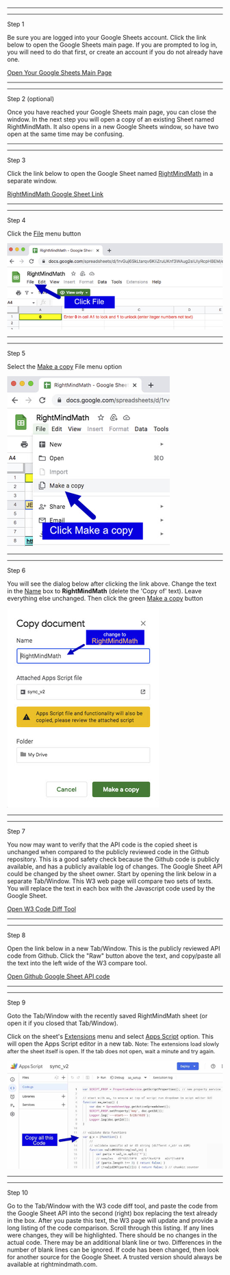 <hr><hr>
<div class="step">Step 1</div>
<p>Be sure you are logged into your Google Sheets account. Click the link below to open the Google Sheets main page. If you are prompted to log in, you will need to do that first, or create an account if you do not already have one.</p>
<p><a target="_blank" href="https://docs.google.com/spreadsheets/d/1rvGuj6SkLtarqv6KIiZruUKnf3WAug2sIUIyRcpHBEM/edit?usp=sharing">Open Your Google Sheets Main Page</a></p>

<hr><hr>
<div class="step">Step 2 (optional)</div>
<p>Once you have reached your Google Sheets main page, you can close the window. In the next step you will open a copy of an existing Sheet named RightMindMath. It also opens in a new Google Sheets window, so have two open at the same time may be confusing.</p>

<hr><hr>
<div class="step">Step 3</div>
<p>Click the link below to open the Google Sheet named <u>RightMindMath</u> in a separate window.</p>
<p><a target="_blank" href="https://docs.google.com/spreadsheets/d/1rvGuj6SkLtarqv6KIiZruUKnf3WAug2sIUIyRcpHBEM/edit?usp=sharing">RightMindMath Google Sheet Link</a></p>

<hr><hr>
<div class="step">Step 4</div>
<p>Click the <u>File</u> menu button</p>
<p><img src="../../images/img_en_us/01_01a_click_file.jpg"  class="img_responsive"></p>

<hr><hr>
<div class="step">Step 5</div>
<p>Select the <u>Make a copy</u> File menu option</p>
<p><img src="../../images/img_en_us/01_02a_click_make_copy.jpg" class="img_responsive"></p>

<hr><hr>
<div class="step">Step 6</div>
<p>You will see the dialog below after clicking the link above. Change the text in the <u>Name</u> box to <b>RightMindMath</b> (delete the &#039;Copy of&#039; text). Leave everything else unchanged. Then click the green <u>Make a copy</u> button</p>
<p><img src="../../images/img_en_us/01_03a_copy_rmm_dialog.jpg" class="img_responsive"></p>


<hr><hr>
<div class="step">Step 7</div>
<p>You now may want to verify that the API code is the copied sheet is unchanged when compared to the publicly reviewed code in the Github repository. This is a good safety check because the Github code is publicly available, and has a publicly available log of changes. The Google Sheet API could be changed by the sheet owner. Start by opening the link below in a separate Tab/Window. This W3 web page will compare two sets of texts. You will replace the text in each box with the Javascript code used by the Google Sheet.</p>
<p><a target="_blank" href="https://www.w3docs.com/tools/code-diff/">Open W3 Code Diff Tool</a></p>

<hr><hr>
<div class="step">Step 8</div>
<p>Open the link below in a new Tab/Window. This is the publicly reviewed API code from Github. Click the "Raw" button above the text, and copy/paste all the text into the left wide of the W3 compare tool.</p>
<p><a target="_blank" href="https://github.com/needMoreCoffeeNow/RightMindMath/blob/main/Google_Sheet_API/GSHEET_sync.js">Open Github Google Sheet API code</a></p>

<hr><hr>
<div class="step">Step 9</div>
<p>Goto the Tab/Window with the recently saved RightMindMath sheet (or open it if you closed that Tab/Window).</p>
<p>Click on the sheet&#039;s <u>Extensions</u> menu and select <u>Apps Script</u> option. This will open the Apps Script editor in a new tab.<span style="font-size:90%;"> Note: The extensions load slowly after the sheet itself is open.  If the tab does not open, wait a minute and try again.</span></p>
<p><img src="../../images/img_en_us/01_04_copy_api_code.jpg"  class="img_responsive"></p></p>


<hr><hr>
<div class="step">Step 10</div>
<p>Go to the Tab/Window with the W3 code diff tool, and paste the code from the Google Sheet API into the second (right) box replacing the text already in the box. After you paste this text, the W3 page will update and provide a long listing of the code comparison. Scroll through this listing. If any lines were changes, they will be highlighted. There should be no changes in the actual code. There may be an additional blank line or two. Differences in the number of blank lines can be ignored. If code has been changed, then look for another source for the Google Sheet. A trusted version should always be available at rightmindmath.com.</p>
